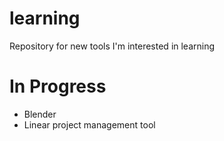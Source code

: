 # learning
Repository for new tools I'm interested in learning

# In Progress
- Blender
- Linear project management tool
